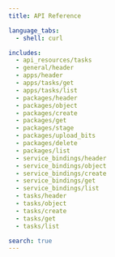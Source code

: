 ```yaml
---
title: API Reference

language_tabs:
  - shell: curl

includes:
  - api_resources/tasks
  - general/header
  - apps/header
  - apps/tasks/get
  - apps/tasks/list
  - packages/header
  - packages/object
  - packages/create
  - packages/get
  - packages/stage
  - packages/upload_bits
  - packages/delete
  - packages/list
  - service_bindings/header
  - service_bindings/object
  - service_bindings/create
  - service_bindings/get
  - service_bindings/list
  - tasks/header
  - tasks/object
  - tasks/create
  - tasks/get
  - tasks/list

search: true
---
```

